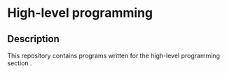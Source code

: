 High-level programming
======================

[](https://github.com/nzomobrian/alx-higher_level_programming/blob/main/README.md#description)Description
----------------------------------------------------------------------------------------------------------

This repository contains programs written for the high-level programming section .
